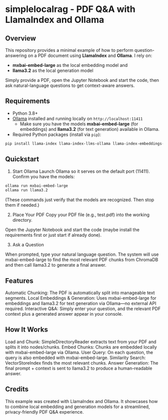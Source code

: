 # simplelocalrag - PDF Q&A with LlamaIndex and Ollama

## Overview
This repository provides a minimal example of how to perform question-answering on a PDF document using **LlamaIndex** and **Ollama**. I rely on:
- **mxbai-embed-large** as the local embedding model and
- **llama3.2** as the local generation model

Simply provide a PDF, open the Jupyter Notebook and start the code, then ask natural-language questions to get context-aware answers.

## Requirements

- Python 3.8+  
- [Ollama](https://github.com/jmorganca/ollama) installed and running locally on `http://localhost:11411`  
  - Make sure you have the models **mxbai-embed-large** (for embeddings) and **llama3.2** (for text generation) available in Ollama.
- Required Python packages (install via `pip`):
```bash
pip install llama-index llama-index-llms-ollama llama-index-embeddings-ollama  requests
```

## Quickstart
1. Start Ollama
Launch Ollama so it serves on the default port (11411). Confirm you have the models:

```bash
ollama run mxbai-embed-large
ollama run llama3.2
```
(These commands just verify that the models are recognized. Then stop them if needed.)

2. Place Your PDF
Copy your PDF file (e.g., test.pdf) into the working directory.

Open the Jupyter Notebook and start the code (maybe install the requirements first or just start if already done).

3. Ask a Question

When prompted, type your natural language question.
The system will use mxbai-embed-large to find the most relevant PDF chunks from ChromaDB and then call llama3.2 to generate a final answer.


## Features
Automatic Chunking: The PDF is automatically split into manageable text segments.
Local Embeddings & Generation: Uses mxbai-embed-large for embeddings and llama3.2 for text generation via Ollama—no external API required.
Interactive Q&A: Simply enter your question, and the relevant PDF context plus a generated answer appear in your console.

## How It Works
Load and Chunk: SimpleDirectoryReader extracts text from your PDF and splits it into nodes/chunks.
Embed Chunks: Chunks are embedded locally with mxbai-embed-large via Ollama.
User Query: On each question, the query is also embedded with mxbai-embed-large.
Similarity Search: VectorStoreIndex finds the most relevant chunks.
Answer Generation: The final prompt + context is sent to llama3.2 to produce a human-readable answer.


## Credits
This example was created with LlamaIndex and Ollama. It showcases how to combine local embedding and generation models for a streamlined, privacy-friendly PDF Q&A experience.
